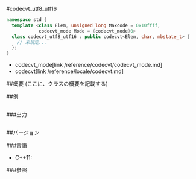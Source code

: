 #codecvt_utf8_utf16
```cpp
namespace std {
  template <class Elem, unsigned long Maxcode = 0x10ffff,
            codecvt_mode Mode = (codecvt_mode)0>
  class codecvt_utf8_utf16 : public codecvt<Elem, char, mbstate_t> {
    // 未規定...
  };
}
```
* codecvt_mode[link /reference/codecvt/codecvt_mode.md]
* codecvt[link /reference/locale/codecvt.md]

##概要
(ここに、クラスの概要を記載する)

##例
```cpp
```

###出力
```
```

##バージョン

###言語
- C++11:

###参照

